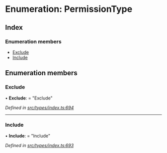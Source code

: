 # Enumeration: PermissionType

## Index

### Enumeration members

* [Exclude](permissiontype.md#exclude)
* [Include](permissiontype.md#include)

## Enumeration members

###  Exclude

• **Exclude**: = "Exclude"

*Defined in [src/types/index.ts:694](https://github.com/PolymathNetwork/polymesh-sdk/blob/56921667/src/types/index.ts#L694)*

___

###  Include

• **Include**: = "Include"

*Defined in [src/types/index.ts:693](https://github.com/PolymathNetwork/polymesh-sdk/blob/56921667/src/types/index.ts#L693)*
